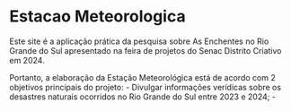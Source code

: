 # Estacao Meteorologica
<p>Este site é a aplicação prática da pesquisa sobre As Enchentes no Rio Grande do Sul apresentado na feira de projetos do Senac Distrito Criativo em 2024.</p>
<p>Portanto, a elaboração da Estação Meteorológica está de acordo com 2 objetivos principais do projeto: 
  - Divulgar informações verídicas sobre os desastres naturais ocorridos no Rio Grande do Sul entre 2023 e 2024;
  - 
</p>
